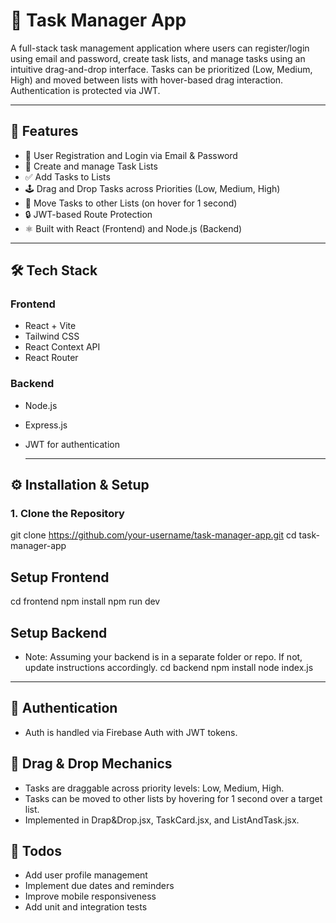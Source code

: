 # 📝 Task Manager App

A full-stack task management application where users can register/login using email and password, create task lists, and manage tasks using an intuitive drag-and-drop interface. Tasks can be prioritized (Low, Medium, High) and moved between lists with hover-based drag interaction. Authentication is protected via JWT.

---

## 🚀 Features

- 🔐 User Registration and Login via Email & Password
- 🧾 Create and manage Task Lists
- ✅ Add Tasks to Lists
- 🕹️ Drag and Drop Tasks across Priorities (Low, Medium, High)
- 📂 Move Tasks to other Lists (on hover for 1 second)
- 🔒 JWT-based Route Protection
- ⚛️ Built with React (Frontend) and Node.js (Backend)

---

## 🛠️ Tech Stack

### Frontend
- React + Vite
- Tailwind CSS
- React Context API
- React Router

### Backend
- Node.js
- Express.js
- JWT for authentication

  ---

## ⚙️ Installation & Setup

### 1. Clone the Repository
git clone https://github.com/your-username/task-manager-app.git
cd task-manager-app

## Setup Frontend
cd frontend
npm install
npm run dev

## Setup Backend
- Note: Assuming your backend is in a separate folder or repo. If not, update instructions accordingly.
cd backend
npm install
node index.js

---

## 🔐 Authentication
- Auth is handled via Firebase Auth with JWT tokens.

## 🧲 Drag & Drop Mechanics
- Tasks are draggable across priority levels: Low, Medium, High.
- Tasks can be moved to other lists by hovering for 1 second over a target list.
- Implemented in Drap&Drop.jsx, TaskCard.jsx, and ListAndTask.jsx.

## 📌 Todos
- Add user profile management
- Implement due dates and reminders
- Improve mobile responsiveness
- Add unit and integration tests


